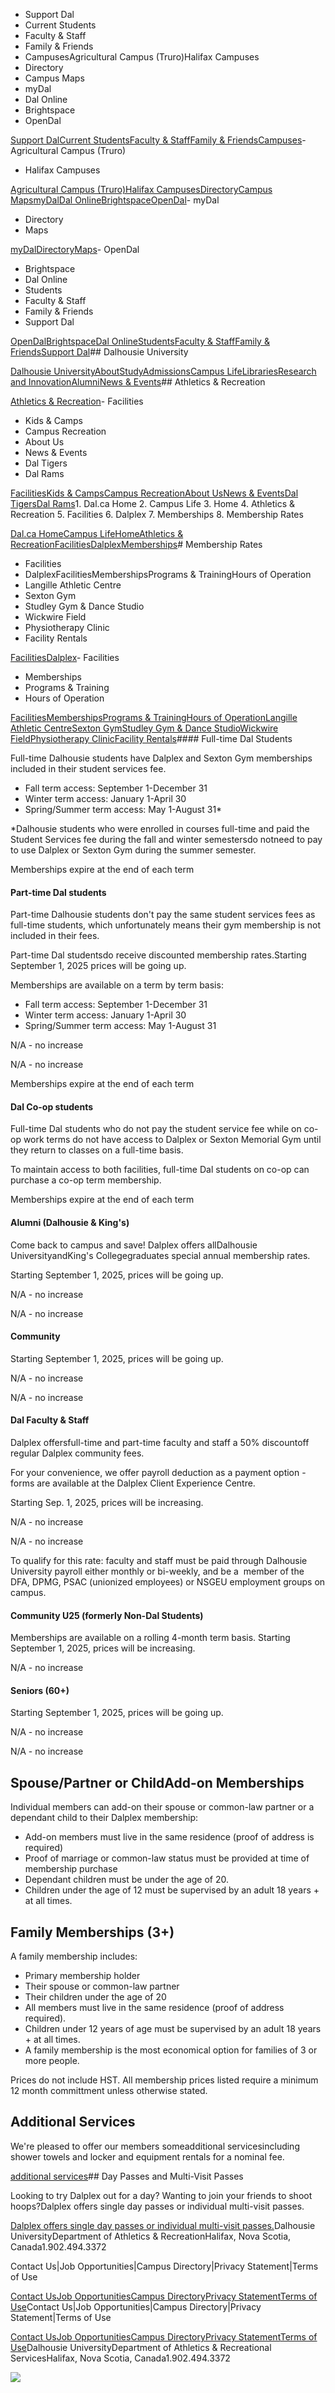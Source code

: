 - Support Dal
- Current Students
- Faculty & Staff
- Family & Friends
- CampusesAgricultural Campus (Truro)Halifax Campuses
- Directory
- Campus Maps
- myDal
- Dal Online
- Brightspace
- OpenDal

[Support Dal](https://alumniapps2.dal.ca/giving/index)[Current Students](https://www.dal.ca/information-current-students.html)[Faculty & Staff](https://www.dal.ca/information-faculty-staff.html)[Family & Friends](https://www.dal.ca/parents-and-families.html)[Campuses](#)- Agricultural Campus (Truro)
- Halifax Campuses

[Agricultural Campus (Truro)](https://www.dal.ca/about/campus-locations/truro-bible-hill.html)[Halifax Campuses](https://www.dal.ca/about/campus-locations/halifax.html)[Directory](https://directory.dal.ca/)[Campus Maps](https://campusmap.dal.ca/)[myDal](https://my.dal.ca)[Dal Online](https://dalonline.dal.ca)[Brightspace](https://www.dal.ca/brightspace)[OpenDal](https://registeratcontinuingeducation.dal.ca/)- myDal
- Directory
- Maps

[myDal](https://my.dal.ca)[Directory](https://directory.dal.ca/)[Maps](https://campusmap.dal.ca/)- OpenDal
- Brightspace
- Dal Online
- Students
- Faculty & Staff
- Family & Friends
- Support Dal

[OpenDal](https://registeratcontinuingeducation.dal.ca/)[Brightspace](https://www.dal.ca/brightspace)[Dal Online](https://dalonline.dal.ca)[Students](https://www.dal.ca/information-current-students.html)[Faculty & Staff](https://www.dal.ca/information-faculty-staff.html)[Family & Friends](https://www.dal.ca/parents-and-families.html)[Support Dal](https://alumniapps2.dal.ca/giving/index)## Dalhousie University

[Dalhousie University](https://www.dal.ca/)[About](https://www.dal.ca/about.html)[Study](https://www.dal.ca/study.html)[Admissions](https://www.dal.ca/admissions.html)[Campus Life](https://www.dal.ca/campus_life.html)[Libraries](https://www.dal.ca/libraries.html)[Research and Innovation](https://www.dal.ca/research-and-innovation.html)[Alumni](https://www.dal.ca/alumni.html)[News & Events](https://www.dal.ca/news.html)## Athletics & Recreation

[Athletics & Recreation](https://athletics.dal.ca/)- Facilities
- Kids & Camps
- Campus Recreation
- About Us
- News & Events
- Dal Tigers
- Dal Rams

[Facilities](https://athletics.dal.ca/facilities.html)[Kids & Camps](https://athletics.dal.ca/kids-and-camps.html)[Campus Recreation](https://athletics.dal.ca/campus-recreation.html)[About Us](https://athletics.dal.ca/about-us.html)[News & Events](https://athletics.dal.ca/dalplex_news_events.html)[Dal Tigers](https://athletics.dal.ca/dalhousie_tigers.html)[Dal Rams](https://athletics.dal.ca/rams.html)1. Dal.ca Home
2. Campus Life
3. Home
4. Athletics & Recreation
5. Facilities
6. Dalplex
7. Memberships
8. Membership Rates

[Dal.ca Home](https://www.dal.ca/)[Campus Life](https://www.dal.ca/campus_life.html)[Home](https://athletics.dal.ca/)[Athletics & Recreation](https://athletics.dal.ca/)[Facilities](https://athletics.dal.ca/facilities.html)[Dalplex](https://athletics.dal.ca/facilities/Dalplex.html)[Memberships](https://athletics.dal.ca/facilities/Dalplex/memberships.html)# Membership Rates

- Facilities
- DalplexFacilitiesMembershipsPrograms & TrainingHours of Operation
- Langille Athletic Centre
- Sexton Gym
- Studley Gym & Dance Studio
- Wickwire Field
- Physiotherapy Clinic
- Facility Rentals

[Facilities](https://athletics.dal.ca/facilities.html)[Dalplex](https://athletics.dal.ca/facilities/Dalplex.html)- Facilities
- Memberships
- Programs & Training
- Hours of Operation

[Facilities](https://athletics.dal.ca/facilities/Dalplex/dalplex-facilities.html)[Memberships](https://athletics.dal.ca/facilities/Dalplex/memberships.html)[Programs & Training](https://athletics.dal.ca/facilities/Dalplex/programs-and-training.html)[Hours of Operation](https://athletics.dal.ca/facilities/Dalplex/hours.html)[Langille Athletic Centre](https://athletics.dal.ca/facilities/langille-athletic-centre.html)[Sexton Gym](https://athletics.dal.ca/facilities/sexton_gym.html)[Studley Gym & Dance Studio](https://athletics.dal.ca/facilities/studley_gym_dancestudio.html)[Wickwire Field](https://athletics.dal.ca/facilities/wickwire_field.html)[Physiotherapy Clinic](https://athletics.dal.ca/facilities/Dalhousie_Physiotherapy_clinic.html)[Facility Rentals](https://athletics.dal.ca/facilities/facility-rentals.html)#### Full-time Dal Students

Full-time Dalhousie students have Dalplex and Sexton Gym memberships included in their student services fee.

- Fall term access: September 1-December 31
- Winter term access: January 1-April 30
- Spring/Summer term access: May 1-August 31*


*Dalhousie students who were enrolled in courses full-time and paid the Student Services fee during the fall and winter semestersdo notneed to pay to use Dalplex or Sexton Gym during the summer semester.

Memberships expire at the end of each term

#### Part-time Dal students

Part-time Dalhousie students don't pay the same student services fees as full-time students, which unfortunately means their gym membership is not included in their fees.

Part-time Dal studentsdo receive discounted membership rates.Starting September 1, 2025 prices will be going up.

Memberships are available on a term by term basis:

- Fall term access: September 1-December 31
- Winter term access: January 1-April 30
- Spring/Summer term access: May 1-August 31


N/A - no increase

N/A - no increase

Memberships expire at the end of each term

#### Dal Co-op students

Full-time Dal students who do not pay the student service fee while on co-op work terms do not have access to Dalplex or Sexton Memorial Gym until they return to classes on a full-time basis.

To maintain access to both facilities, full-time Dal students on co-op can purchase a co-op term membership.


Memberships expire at the end of each term

#### Alumni (Dalhousie & King's)

Come back to campus and save! Dalplex offers allDalhousie UniversityandKing's Collegegraduates special annual membership rates.

Starting September 1, 2025, prices will be going up.


N/A - no increase

N/A - no increase

#### Community

Starting September 1, 2025, prices will be going up.


N/A - no increase

N/A - no increase

#### Dal Faculty & Staff

Dalplex offersfull-time and part-time faculty and staff a 50% discountoff regular Dalplex community fees.

For your convenience, we offer payroll deduction as a payment option - forms are available at the Dalplex Client Experience Centre.

Starting Sep. 1, 2025, prices will be increasing.


N/A - no increase

N/A - no increase

To qualify for this rate: faculty and staff must be paid through Dalhousie University payroll either monthly or bi-weekly, and be a  member of the DFA, DPMG, PSAC (unionized employees) or NSGEU employment groups on campus.

#### Community U25 (formerly Non-Dal Students)

Memberships are available on a rolling 4-month term basis. Starting September 1, 2025, prices will be increasing.


N/A - no increase

#### Seniors (60+)

Starting September 1, 2025, prices will be going up.


N/A - no increase

N/A - no increase

#### 

## Spouse/Partner or ChildAdd-on Memberships

Individual members can add-on their spouse or common-law partner or a dependant child to their Dalplex membership:

- Add-on members must live in the same residence (proof of address is required)
- Proof of marriage or common-law status must be provided at time of membership purchase
- Dependant children must be under the age of 20.
- Children under the age of 12 must be supervised by an adult 18 years + at all times.

## Family Memberships (3+)

A family membership includes:

- Primary membership holder
- Their spouse or common-law partner
- Their children under the age of 20
- All members must live in the same residence (proof of address required).
- Children under 12 years of age must be supervised by an adult 18 years + at all times.
- A family membership is the most economical option for families of 3 or more people.

Prices do not include HST. All membership prices listed require a minimum 12 month committment unless otherwise stated.

## Additional Services

We're pleased to offer our members someadditional servicesincluding shower towels and locker and equipment rentals for a nominal fee.

[additional services](/facilities/Dalplex/memberships/additional-services.html)## Day Passes and Multi-Visit Passes

Looking to try Dalplex out for a day? Wanting to join your friends to shoot hoops?Dalplex offers single day passes or individual multi-visit passes.

[Dalplex offers single day passes or individual multi-visit passes.](/facilities/Dalplex/memberships/day_passes.html)Dalhousie UniversityDepartment of Athletics & RecreationHalifax, Nova Scotia, Canada1.902.494.3372

Contact Us|Job Opportunities|Campus Directory|Privacy Statement|Terms of Use

[Contact Us](/about-us/dalplex_contact_us.html)[Job Opportunities](/about-us/job_opportunities.html)[Campus Directory](http://directory.dal.ca)[Privacy Statement](https://www.dal.ca/privacy_statement.html)[Terms of Use](https://www.dal.ca/terms_of_use.html)Contact Us|Job Opportunities|Campus Directory|Privacy Statement|Terms of Use

[Contact Us](/about-us/dalplex_contact_us.html)[Job Opportunities](/about-us/job_opportunities.html)[Campus Directory](http://directory.dal.ca)[Privacy Statement](https://www.dal.ca/privacy_statement.html)[Terms of Use](https://www.dal.ca/terms_of_use.html)Dalhousie UniversityDepartment of Athletics & Recreational ServicesHalifax, Nova Scotia, Canada1.902.494.3372

[](//www.dal.ca/contact_us.html)[](//www.dal.ca/contact_us.html)![](//googleads.g.doubleclick.net/pagead/viewthroughconversion/1027188514/?value=0&label=Ceo_CMqN_wUQos7m6QM&guid=ON&script=0)

